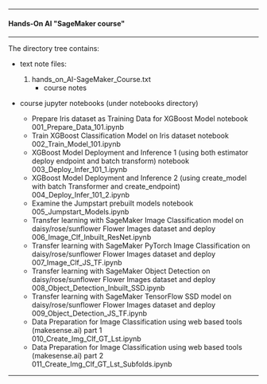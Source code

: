 ________________________________________

#### Hands-On AI "SageMaker course"
________________________________________
The directory tree contains:

- text note files:
     1. hands_on_AI-SageMaker_Course.txt
        - course notes

- course jupyter notebooks (under notebooks directory)

    - Prepare Iris dataset as Training Data for XGBoost Model notebook  
      001_Prepare_Data_101.ipynb  
    - Train XGBoost Classification Model on Iris dataset notebook  
      002_Train_Model_101.ipynb  
    - XGBoost Model Deployment and Inference 1 (using both estimator deploy endpoint and batch transform) notebook  
      003_Deploy_Infer_101_1.ipynb  
    - XGBoost Model Deployment and Inference 2 (using create_model with batch Transformer and create_endpoint)  
      004_Deploy_Infer_101_2.ipynb  
    - Examine the Jumpstart prebuilt models notebook  
      005_Jumpstart_Models.ipynb  
    - Transfer learning with SageMaker Image Classification model on daisy/rose/sunflower Flower Images dataset and deploy  
      006_Image_Clf_Inbuilt_ResNet.ipynb  
    - Transfer learning with SageMaker PyTorch Image Classification on daisy/rose/sunflower Flower Images dataset and deploy  
      007_Image_Clf_JS_TF.ipynb  
    - Transfer learning with SageMaker Object Detection on daisy/rose/sunflower Flower Images dataset and deploy  
      008_Object_Detection_Inbuilt_SSD.ipynb  
    - Transfer learning with SageMaker TensorFlow SSD model on daisy/rose/sunflower Flower Images dataset and deploy  
      009_Object_Detection_JS_TF.ipynb  
    - Data Preparation for Image Classification using web based tools (makesense.ai) part 1  
      010_Create_Img_Clf_GT_Lst.ipynb  
    - Data Preparation for Image Classification using web based tools (makesense.ai) part 2  
      011_Create_Img_Clf_GT_Lst_Subfolds.ipynb 
________________________________________
